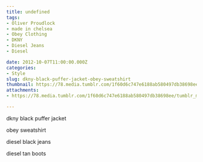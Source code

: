```yaml
---
title: undefined
tags:
- Oliver Proudlock
- made in chelsea
- Obey Clothing
- DKNY
- Diesel Jeans
- Diesel

date: 2012-10-07T11:00:00.000Z
categories:
- Style
slug: dkny-black-puffer-jacket-obey-sweatshirt
thumbnail: https://78.media.tumblr.com/1f60d6c747e6188ab580497db38698ee/tumblr_mbmiecFQX91rhrm24o1_r1_540.jpg
attachments:
- https://78.media.tumblr.com/1f60d6c747e6188ab580497db38698ee/tumblr_mbmiecFQX91rhrm24o1_r1_1280.jpg

---
```


dkny black puffer jacket 

  obey sweatshirt  

  diesel black jeans 

  diesel tan boots

